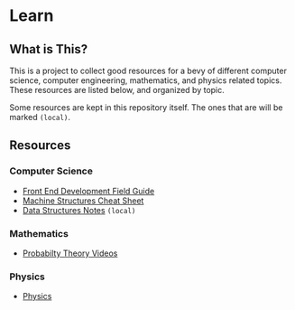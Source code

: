 # Learn

## What is This?

This is a project to collect good resources for a bevy of different computer science, computer engineering, mathematics, and physics related topics. These resources are listed below, and organized by topic.

Some resources are kept in this repository itself. The ones that are will be marked `(local)`.

## Resources

### Computer Science

- [Front End Development Field Guide][fieldguide]
- [Machine Structures Cheat Sheet][machinestructures]
- [Data Structures Notes][datastructuresnotes] `(local)`

### Mathematics

- [Probabilty Theory Videos][arbitrarylabs]

### Physics

- [Physics][physicsnotes]


[fieldguide]: http://fieldguide.andrewbrinker.com "The Front End Development Field Guide"
[machinestructures]: https://github.com/gtfierro/cheatsheets/tree/master/CS61C "A cheatsheet for machine structures"
[datastructuresnotes]: https://github.com/kcparashar/learn/raw/master/resources/computer-science/data-structures.pdf "Data Structures notes"
[arbitrarylabs]: http://www.youtube.com/user/ArbitraryLabs "Videos on Probability Theory"
[physicsnotes]: https://github.com/yuanchenyang/Physics-Notes "Student notes on Physics"

